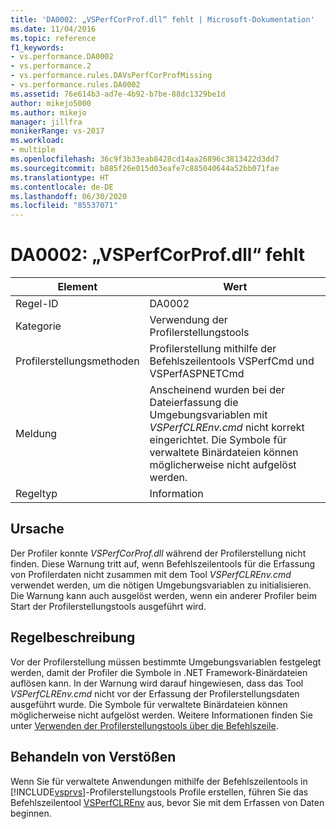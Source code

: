 ```yaml
---
title: 'DA0002: „VSPerfCorProf.dll“ fehlt | Microsoft-Dokumentation'
ms.date: 11/04/2016
ms.topic: reference
f1_keywords:
- vs.performance.DA0002
- vs.performance.2
- vs.performance.rules.DAVsPerfCorProfMissing
- vs.performance.rules.DA0002
ms.assetid: 76e614b3-ad7e-4b92-b7be-88dc1329be1d
author: mikejo5000
ms.author: mikejo
manager: jillfra
monikerRange: vs-2017
ms.workload:
- multiple
ms.openlocfilehash: 36c9f3b33eab8428cd14aa26896c3813422d3dd7
ms.sourcegitcommit: b885f26e015d03eafe7c885040644a52bb071fae
ms.translationtype: HT
ms.contentlocale: de-DE
ms.lasthandoff: 06/30/2020
ms.locfileid: "85537071"
---
```

# <a name="da0002-vsperfcorprofdll-is-missing"></a>DA0002: „VSPerfCorProf.dll“ fehlt

|Element|Wert|
|-|-|
|Regel-ID|DA0002|
|Kategorie|Verwendung der Profilerstellungstools|
|Profilerstellungsmethoden|Profilerstellung mithilfe der Befehlszeilentools VSPerfCmd und VSPerfASPNETCmd|
|Meldung|Anscheinend wurden bei der Dateierfassung die Umgebungsvariablen mit *VSPerfCLREnv.cmd* nicht korrekt eingerichtet. Die Symbole für verwaltete Binärdateien können möglicherweise nicht aufgelöst werden.|
|Regeltyp|Information|

## <a name="cause"></a>Ursache
 Der Profiler konnte *VSPerfCorProf.dll* während der Profilerstellung nicht finden. Diese Warnung tritt auf, wenn Befehlszeilentools für die Erfassung von Profilerdaten nicht zusammen mit dem Tool *VSPerfCLREnv.cmd* verwendet werden, um die nötigen Umgebungsvariablen zu initialisieren. Die Warnung kann auch ausgelöst werden, wenn ein anderer Profiler beim Start der Profilerstellungstools ausgeführt wird.

## <a name="rule-description"></a>Regelbeschreibung
 Vor der Profilerstellung müssen bestimmte Umgebungsvariablen festgelegt werden, damit der Profiler die Symbole in .NET Framework-Binärdateien auflösen kann. In der Warnung wird darauf hingewiesen, dass das Tool *VSPerfCLREnv.cmd* nicht vor der Erfassung der Profilerstellungsdaten ausgeführt wurde. Die Symbole für verwaltete Binärdateien können möglicherweise nicht aufgelöst werden. Weitere Informationen finden Sie unter [Verwenden der Profilerstellungstools über die Befehlszeile](../profiling/using-the-profiling-tools-from-the-command-line.md).

## <a name="how-to-fix-violations"></a>Behandeln von Verstößen
 Wenn Sie für verwaltete Anwendungen mithilfe der Befehlszeilentools in [!INCLUDE[vsprvs](../code-quality/includes/vsprvs_md.md)]-Profilerstellungstools Profile erstellen, führen Sie das Befehlszeilentool [VSPerfCLREnv](../profiling/vsperfclrenv.md) aus, bevor Sie mit dem Erfassen von Daten beginnen.
